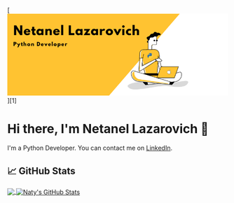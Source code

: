 [![natylaza89](https://raw.githubusercontent.com/natylaza89/natylaza89/main/banner.png)][1]

# Hi there, I'm Netanel Lazarovich 👋
I'm a Python Developer.
You can contact me on [LinkedIn](https://www.linkedin.com/in/natylaza89/).

## 📈 GitHub Stats
<a href="https://github.com/MartinHeinz/MartinHeinz">
  <img align="center" src="https://github-readme-stats.vercel.app/api/top-langs/?username=natylaza89&hide=java,html&theme=midnight-purple" />
</a>
<a href="https://github.com/MartinHeinz/MartinHeinz">
  <img align="center" src="https://github-readme-stats.vercel.app/api?username=natylaza89&show_icons=true&line_height=27&count_private=true&theme=midnight-purple" alt="Naty's GitHub Stats" />
</a>